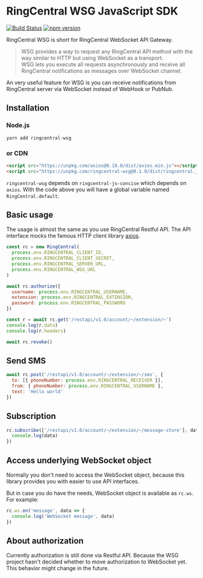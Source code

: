 # RingCentral WSG JavaScript SDK

[![Build Status](https://travis-ci.org/tylerlong/ringcentral-wsg-js.svg?branch=master)](https://travis-ci.org/tylerlong/ringcentral-wsg-js)
[![npm version](https://badge.fury.io/js/ringcentral-wsg.svg)](https://badge.fury.io/js/ringcentral-wsg)

RingCentral WSG is short for RingCentral WebSocket API Gateway.

> WSG provides a way to request any RingCentral API method with the way similar to HTTP but using WebSocket as a transport.  
> WSG lets you execute all requests asynchronously and receive all RingCentral notifications as messages over WebSocket channel.

An very useful feature for WSG is you can receive notifications from RingCentral server via WebSocket instead of WebHook or PubNub.


## Installation

### Node.js

```
yarn add ringcentral-wsg
```


### or CDN

```html
<script src="https://unpkg.com/axios@0.18.0/dist/axios.min.js"></script>
<script src="https://unpkg.com/ringcentral-wsg@0.1.0/dist/ringcentral.js"></script>
```

`ringcentral-wsg` depends on `ringcentral-js-concise` which depends on `axios`. With the code above you will have a global variable named `RingCentral.default`.


## Basic usage

The usage is almost the same as you use RingCentral Restful API. The API interface mocks the famous HTTP client library [axios](https://github.com/axios/axios).


```js
const rc = new RingCentral(
  process.env.RINGCENTRAL_CLIENT_ID,
  process.env.RINGCENTRAL_CLIENT_SECRET,
  process.env.RINGCENTRAL_SERVER_URL,
  process.env.RINGCENTRAL_WSG_URL
)

await rc.authorize({
  username: process.env.RINGCENTRAL_USERNAME,
  extension: process.env.RINGCENTRAL_EXTENSION,
  password: process.env.RINGCENTRAL_PASSWORD
})

const r = await rc.get('/restapi/v1.0/account/~/extension/~')
console.log(r.data)
console.log(r.headers)

await rc.revoke()
```


## Send SMS

```js
await rc.post('/restapi/v1.0/account/~/extension/~/sms', {
  to: [{ phoneNumber: process.env.RINGCENTRAL_RECEIVER }],
  from: { phoneNumber: process.env.RINGCENTRAL_USERNAME },
  text: 'Hello world'
})
```


## Subscription

```js
rc.subscribe(['/restapi/v1.0/account/~/extension/~/message-store'], data => {
  console.log(data)
})
```


## Access underlying WebSocket object

Normally you don't need to access the WebSocket object, because this library provides you with easier to use API interfaces.

But in case you do have the needs, WebSocket object is available as `rc.ws`. For example:

```js
rc.ws.on('message', data => {
  console.log('WebSocket message', data)
})
```


## About authorization

Currently authorization is still done via Restful API.
Because the WSG project hasn't decided whether to move authorization to WebSocket yet.
This behavior might change in the future.
